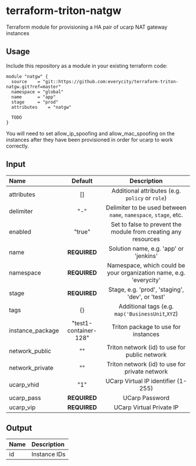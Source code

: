 # terraform-triton-natgw

Terraform module for provisioning a HA pair of ucarp NAT gateway instances

## Usage

Include this repository as a module in your existing terraform code:

```hcl
module "natgw" {
  source	= "git::https://github.com:everycity/terraform-triton-natgw.git?ref=master"
  namespace	= "global"
  name		= "app"
  stage		= "prod"
  attributes	= "natgw"

  TODO
}
```

You will need to set allow_ip_spoofing and allow_mac_spoofing on the instances after they have
been provisioned in order for ucarp to work correctly.

## Input

<!--------------------------------REQUIRE POSTPROCESSING-------------------------------->
|  Name |  Default  |  Description  |
|:------|:---------:|:--------------:|
| attributes |[] | Additional attributes (e.g. `policy` or `role`)|
| delimiter |"-" | Delimiter to be used between `name`, `namespace`, `stage`, etc.|
| enabled |"true" | Set to false to prevent the module from creating any resources|
| name |__REQUIRED__ | Solution name, e.g. 'app' or 'jenkins'|
| namespace |__REQUIRED__ | Namespace, which could be your organization name, e.g. 'everycity'|
| stage |__REQUIRED__ | Stage, e.g. 'prod', 'staging', 'dev', or 'test'|
| tags |{} | Additional tags (e.g. `map('BusinessUnit`,`XYZ`)|
| instance_package | "test1-container-128" | Triton package to use for instances |
| network_public | "" | Triton network (id) to use for public network |
| network_private | "" | Triton network (id) to use for private network |
| ucarp_vhid | "1" | UCarp Virtual IP identifier (1-255) |
| ucarp_pass | __REQUIRED__ | UCarp Password |
| ucarp_vip | __REQUIRED__ | UCarp Virtual Private IP |


## Output

| Name             |        Description                                               |
|:-----------------|:-----------------------------------------------------------------|
| id               | Instance IDs                                                     |

